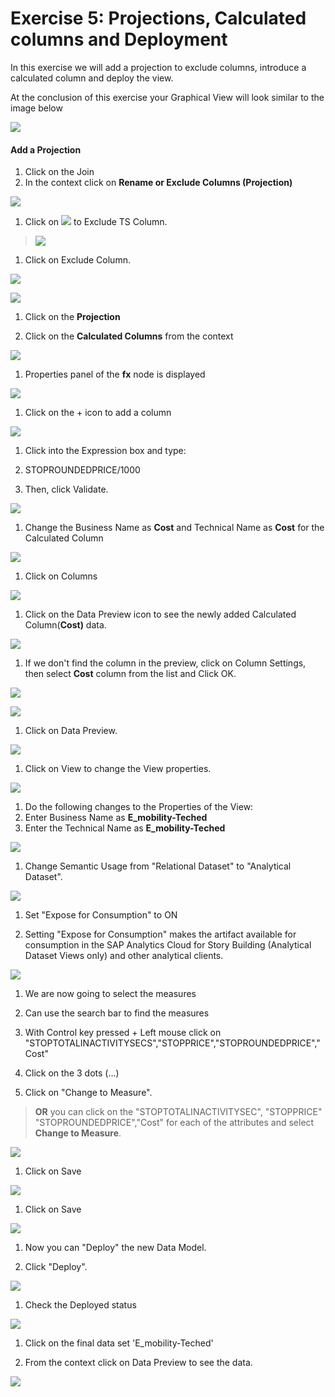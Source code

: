

# Exercise 5: Projections, Calculated columns and Deployment



In this exercise we will add a projection to exclude columns, introduce a calculated column and deploy the view.

At the conclusion of this exercise your Graphical View will look similar to the image below

![](Images/Images/Projection_Calculatedcolumn_and_Deployment/image26.png)



#### **Add a Projection**

1.  Click on the Join
2.  In the context click on **Rename or Exclude Columns (Projection)**

![](Images/Images/Projection_Calculatedcolumn_and_Deployment/image1.png)

1.  Click on ![](Images/Images/Projection_Calculatedcolumn_and_Deployment/image2.png) to Exclude TS Column.

> ![](Images/Images/Projection_Calculatedcolumn_and_Deployment/image3.png)

1.  Click on Exclude Column.

![](Images/Images/Projection_Calculatedcolumn_and_Deployment/image4.png)

![](Images/Images/Projection_Calculatedcolumn_and_Deployment/image5.png)

1.  Click on the **Projection**

2.  Click on the **Calculated Columns** from the context

![](Images/Images/Projection_Calculatedcolumn_and_Deployment/image6.png)

1.  Properties panel of the **fx** node is displayed

![](Images/Images/Projection_Calculatedcolumn_and_Deployment/image7.png)

1.  Click on the + icon to add a column

![](Images/Images/Projection_Calculatedcolumn_and_Deployment/image8.png)

1.  Click into the Expression box and type:

2.  STOPROUNDEDPRICE/1000

3.  Then, click Validate.

![](Images/Images/Projection_Calculatedcolumn_and_Deployment/image9.png)

1.  Change the Business Name as **Cost** and Technical Name as **Cost** for the Calculated Column

![](Images/Images/Projection_Calculatedcolumn_and_Deployment/image10.png)

1.  Click on Columns

![](Images/Images/Projection_Calculatedcolumn_and_Deployment/image11.png)

1.  Click on the Data Preview icon to see the newly added Calculated Column(**Cost)** data.

![](Images/Images/Projection_Calculatedcolumn_and_Deployment/image12.png)

1.  If we don't find the column in the preview, click on Column Settings, then select **Cost** column from the list and Click OK.

![](Images/Images/Projection_Calculatedcolumn_and_Deployment/image13.png)

![](Images/Images/Projection_Calculatedcolumn_and_Deployment/image14.png)

1.  Click on Data Preview.

![](Images/Images/Projection_Calculatedcolumn_and_Deployment/image15.png)

1.  Click on View to change the View properties.

![](Images/Images/Projection_Calculatedcolumn_and_Deployment/image16.png)

1.  Do the following changes to the Properties of the View:
2.  Enter Business Name as **E_mobility-Teched**
3.  Enter the Technical Name as **E_mobility-Teched**

![](Images/Projection_Calculatedcolumn_and_Deployment/image17.png)

1.  Change Semantic Usage from "Relational Dataset" to "Analytical Dataset".

![](Images/Projection_Calculatedcolumn_and_Deployment/image18.png)

1.  Set "Expose for Consumption" to ON

2.  Setting "Expose for Consumption" makes the artifact available for consumption in the SAP Analytics Cloud for Story Building (Analytical Dataset Views only) and other analytical clients.

![](Images/Projection_Calculatedcolumn_and_Deployment/image19.png)

1.  We are now going to select the measures

2.  Can use the search bar to find the measures

3.  With Control key pressed + Left mouse click on "STOPTOTALINACTIVITYSECS","STOPPRICE","STOPROUNDEDPRICE","Cost"

4.  Click on the 3 dots (...)

5.  Click on "Change to Measure".

> **OR** you can click on the "STOPTOTALINACTIVITYSEC", "STOPPRICE" "STOPROUNDEDPRICE","Cost" for each of the attributes and select **Change to Measure**.

![](Images/Projection_Calculatedcolumn_and_Deployment/image20.png)

1.  Click on Save

![](Images/Projection_Calculatedcolumn_and_Deployment/image21.png)

1.  Click on Save

![](Images/Projection_Calculatedcolumn_and_Deployment/image22.png)

1.  Now you can "Deploy" the new Data Model.

2.  Click "Deploy".

![](Images/Projection_Calculatedcolumn_and_Deployment/image23.png)

1.  Check the Deployed status

![](Images/Projection_Calculatedcolumn_and_Deployment/image24.png)

1.  Click on the final data set 'E_mobility-Teched'

2.  From the context click on Data Preview to see the data.

![](Images/Projection_Calculatedcolumn_and_Deployment/image25.png)
